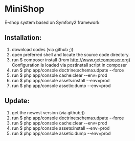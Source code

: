 MiniShop
========

E-shop system based on Symfony2 framework


Installation:
--
1. download codes (via github ;))
2. open preferred shell and locate the source code directory.
3. run $ composer install (from http://www.getcomposer.org)
   Configuration is loaded via postInstall script in composer
4. run $ php app/console doctrine:schema:udpate --force
5. run $ php app/console cache:clear --env=prod
6. run $ php app/console assets:install --env=prod
7. run $ php app/console assetic:dump --env=prod

Update:
--
1. get the newest version (via github;))
2. run $ php app/console doctrine:schema:udpate --force
3. run $ php app/console cache:clear --env=prod
4. run $ php app/console assets:install --env=prod
5. run $ php app/console assetic:dump --env=prod
